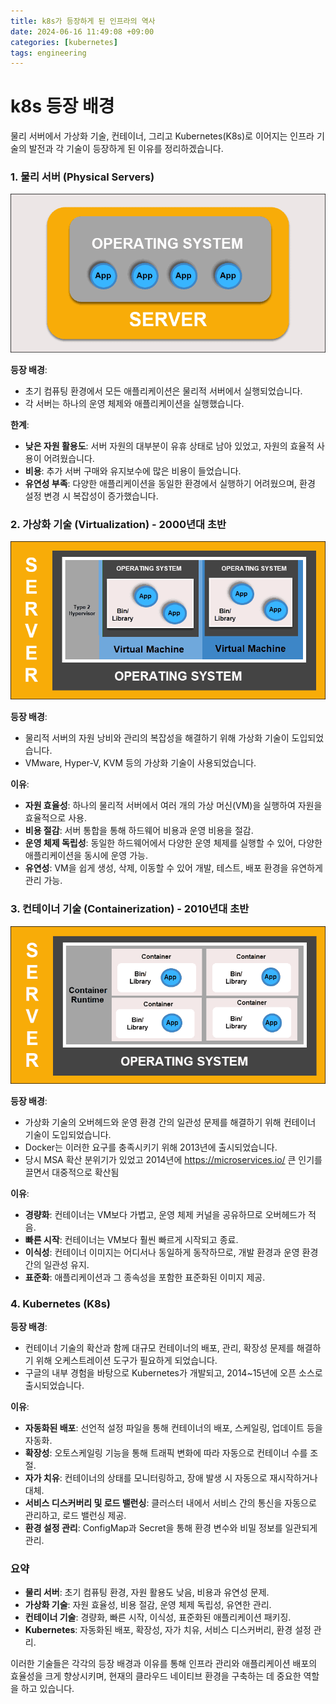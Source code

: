```yaml
---
title: k8s가 등장하게 된 인프라의 역사
date: 2024-06-16 11:49:08 +09:00
categories: [kubernetes]
tags: engineering
---
```


# k8s 등장 배경
물리 서버에서 가상화 기술, 컨테이너, 그리고 Kubernetes(K8s)로 이어지는 인프라 기술의 발전과 각 기술이 등장하게 된 이유를 정리하겠습니다.

### 1. 물리 서버 (Physical Servers)

![physical](/assets/img/traditional-deploment-model-k8s.png)

**등장 배경**:
- 초기 컴퓨팅 환경에서 모든 애플리케이션은 물리적 서버에서 실행되었습니다.
- 각 서버는 하나의 운영 체제와 애플리케이션을 실행했습니다.

**한계**:
- **낮은 자원 활용도**: 서버 자원의 대부분이 유휴 상태로 남아 있었고, 자원의 효율적 사용이 어려웠습니다.
- **비용**: 추가 서버 구매와 유지보수에 많은 비용이 들었습니다.
- **유연성 부족**: 다양한 애플리케이션을 동일한 환경에서 실행하기 어려웠으며, 환경 설정 변경 시 복잡성이 증가했습니다.

### 2. 가상화 기술 (Virtualization) - 2000년대 초반

![virtual](/assets/img/virtual-machine-deplotment.png)

**등장 배경**:
- 물리적 서버의 자원 낭비와 관리의 복잡성을 해결하기 위해 가상화 기술이 도입되었습니다.
- VMware, Hyper-V, KVM 등의 가상화 기술이 사용되었습니다.

**이유**:
- **자원 효율성**: 하나의 물리적 서버에서 여러 개의 가상 머신(VM)을 실행하여 자원을 효율적으로 사용.
- **비용 절감**: 서버 통합을 통해 하드웨어 비용과 운영 비용을 절감.
- **운영 체제 독립성**: 동일한 하드웨어에서 다양한 운영 체제를 실행할 수 있어, 다양한 애플리케이션을 동시에 운영 가능.
- **유연성**: VM을 쉽게 생성, 삭제, 이동할 수 있어 개발, 테스트, 배포 환경을 유연하게 관리 가능.

### 3. 컨테이너 기술 (Containerization) - 2010년대 초반

![container](/assets/img/container-deploment-kubernetes.png)

**등장 배경**:
- 가상화 기술의 오버헤드와 운영 환경 간의 일관성 문제를 해결하기 위해 컨테이너 기술이 도입되었습니다.
- Docker는 이러한 요구를 충족시키기 위해 2013년에 출시되었습니다.
- 당시 MSA 확산 분위기가 있었고 2014년에 https://microservices.io/ 큰 인기를 끌면서 대중적으로 확산됨

**이유**:
- **경량화**: 컨테이너는 VM보다 가볍고, 운영 체제 커널을 공유하므로 오버헤드가 적음.
- **빠른 시작**: 컨테이너는 VM보다 훨씬 빠르게 시작되고 종료.
- **이식성**: 컨테이너 이미지는 어디서나 동일하게 동작하므로, 개발 환경과 운영 환경 간의 일관성 유지.
- **표준화**: 애플리케이션과 그 종속성을 포함한 표준화된 이미지 제공.

### 4. Kubernetes (K8s)

**등장 배경**:
- 컨테이너 기술의 확산과 함께 대규모 컨테이너의 배포, 관리, 확장성 문제를 해결하기 위해 오케스트레이션 도구가 필요하게 되었습니다.
- 구글의 내부 경험을 바탕으로 Kubernetes가 개발되고, 2014~15년에 오픈 소스로 출시되었습니다.

**이유**:
- **자동화된 배포**: 선언적 설정 파일을 통해 컨테이너의 배포, 스케일링, 업데이트 등을 자동화.
- **확장성**: 오토스케일링 기능을 통해 트래픽 변화에 따라 자동으로 컨테이너 수를 조절.
- **자가 치유**: 컨테이너의 상태를 모니터링하고, 장애 발생 시 자동으로 재시작하거나 대체.
- **서비스 디스커버리 및 로드 밸런싱**: 클러스터 내에서 서비스 간의 통신을 자동으로 관리하고, 로드 밸런싱 제공.
- **환경 설정 관리**: ConfigMap과 Secret을 통해 환경 변수와 비밀 정보를 일관되게 관리.

### 요약

- **물리 서버**: 초기 컴퓨팅 환경, 자원 활용도 낮음, 비용과 유연성 문제.
- **가상화 기술**: 자원 효율성, 비용 절감, 운영 체제 독립성, 유연한 관리.
- **컨테이너 기술**: 경량화, 빠른 시작, 이식성, 표준화된 애플리케이션 패키징.
- **Kubernetes**: 자동화된 배포, 확장성, 자가 치유, 서비스 디스커버리, 환경 설정 관리.

이러한 기술들은 각각의 등장 배경과 이유를 통해 인프라 관리와 애플리케이션 배포의 효율성을 크게 향상시키며, 현재의 클라우드 네이티브 환경을 구축하는 데 중요한 역할을 하고 있습니다.

